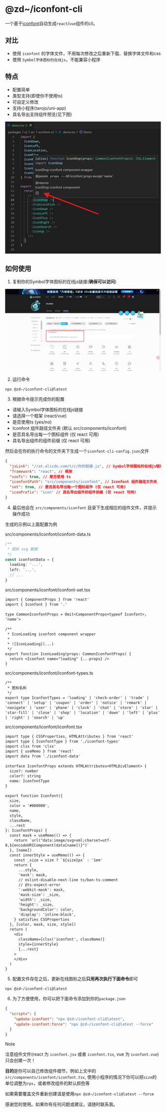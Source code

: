 # @zd~/iconfont-cli

一个基于[iconfont](https://www.iconfont.cn/)自动生成`react`/`vue`组件的cli。

## 对比

- 使用 `iconfont` 的字体文件，不用每次修改之后重新下载、替换字体文件和css
- 使用 `Symbol字体图标的在线js`，不能兼容小程序

## 特点

- 配置简单
- 类型支持(即使你不使用ts)
- 可自定义修改
- 支持小程序(tarojs/uni-app)
- 具名导出支持组件预览(见下图)

![readme.jpg](./.github/code.png)

## 如何使用

1. 复制你的Symbol字体图标的在线js链接(**确保可以访问**)

![readme.jpg](./.github/readme.jpg)

2. 运行命令

```shell
npx @zd~/iconfont-cli@latest
```

3. 根据命令提示完成你的配置

- 请输入Symbol字体图标的在线js链接
- 请选择一个框架 (react/vue)
- 是否使用ts (yes/no)
- Iconfont 组件路径文件夹 (默认 src/components/iconfont)
- 是否具名导出每一个图标组件 (仅 react 可用)
- 具名导出组件的组件前缀 (仅 react 可用)

然后会在你的执行命令的文件夹下生成一个`iconfont-cli-config.json`文件

```json
{
  "jsLink": "//at.alicdn.com/t/c/你的链接.js", // Symbol字体图标的在线js链接
  "framework": "react", // 框架
  "useTs": true, // 是否使用 ts
  "iconfontPath": "src/components/iconfont", // Iconfont 组件路径文件夹
  "set": true, // 是否具名导出每一个图标组件 (仅 react 可用)
  "iconPrefix": "icon" // 具名导出组件的组件前缀 (仅 react 可用)
}
```

4. 最后他会在 `src/components/iconfont` 目录下生成相应的组件文件，并提示操作成功

生成的示例以上面配置为例

src/components/iconfont/iconfont-data.ts

```ts
/**
 * 图标 svg 数据
 */
const iconfontData = {
  loading: '...',
  left: '...',
  // ...
}
```

src/components/iconfont/iconfont-set.tsx

```tsx
import { ComponentProps } from 'react'
import { Iconfont } from '.'

type CommonIconfontProps = Omit<ComponentProps<typeof Iconfont>, 'name'>

/**
 * IconLoading iconfont component wrapper
 *
 * ![IconLoading](...)
 */
export function IconLoading(props: CommonIconfontProps) {
  return <Iconfont name="loading" {...props} />
}
```

src/components/iconfont/iconfont-types.ts

```tsx
/**
 * 图标名称
 */
export type IconfontTypes = 'loading' | 'check-order' | 'trade' | 'connect' | 'setup' | 'coupon' | 'order' | 'notice' | 'remark' | 'navigate' | 'user' | 'phone' | 'clock' | 'chat' | 'store' | 'star' | 'star-fill' | 'close' | 'shop' | 'location' | 'down' | 'left' | 'plus' | 'right' | 'search' | 'up'
```

src/components/iconfont/iconfont.tsx

```tsx
import type { CSSProperties, HTMLAttributes } from 'react'
import type { IconfontType } from './iconfont-types'
import clsx from 'clsx'
import { useMemo } from 'react'
import data from './iconfont-data'

interface IconfontProps extends HTMLAttributes<HTMLDivElement> {
  size?: number
  color?: string
  name: IconfontType
}

export function Iconfont({
  size,
  color = '#000000',
  name,
  style,
  className,
  ...rest
}: IconfontProps) {
  const mask = useMemo(() => {
    return `url("data:image/svg+xml;charset=utf-8,${encodeURIComponent(data[name])}")`
  }, [name])
  const innerStyle = useMemo(() => {
    const _size = size ? `${size}px` : '1em'
    return {
      ...style,
      'mask': mask,
      // eslint-disable-next-line ts/ban-ts-comment
      // @ts-expect-error
      '-webkit-mask': mask,
      'mask-size': _size,
      'width': _size,
      'height': _size,
      'backgroundColor': color,
      'display': 'inline-block',
    } satisfies CSSProperties
  }, [color, mask, size, style])
  return (
    <div
      className={clsx('iconfont', className)}
      style={innerStyle}
      {...rest}
    >
    </div>
  )
}
```

5. 配置文件存在之后，更新在线图标之后**只用再次执行下面命令**即可

```shell
npx @zd~/iconfont-cli@latest
```

6. 为了方便使用，你可以把下面命令添加到你的`package.json`

```json
{
  "scripts": {
    "update-iconfont": "npx @zd~/iconfont-cli@latest",
    "update-iconfont:force": "npx @zd~/iconfont-cli@latest --force"
  }
}
```

> [!NOTE]
> 注意组件文件(react 为 `iconfont.jsx` 或者 `iconfont.tsx`, vue 为 `iconfont.vue`) 只会创建一次！
>
> **目的**是你可以自己修改组件细节，例如上文中的`src/components/iconfont/iconfont.tsx`, 使用小程序的情况下你可以把`size`的单位调整为`rpx`，或者修改组件的默认颜色等
>
> 如果需要覆盖文件重新创建请是使用`npx @zd~/iconfont-cli@latest --force`

感谢您的使用。如果你有任何问题或建议，请随时联系我。
